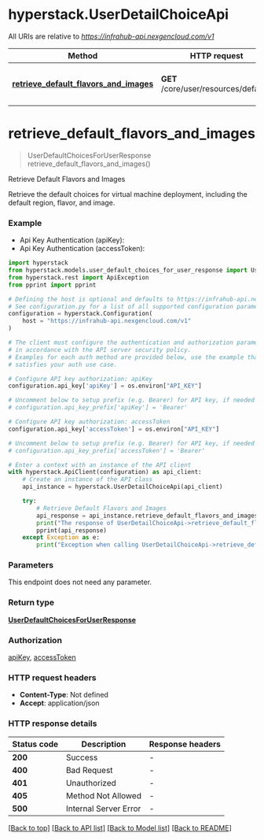 # hyperstack.UserDetailChoiceApi

All URIs are relative to *https://infrahub-api.nexgencloud.com/v1*

Method | HTTP request | Description
------------- | ------------- | -------------
[**retrieve_default_flavors_and_images**](UserDetailChoiceApi.md#retrieve_default_flavors_and_images) | **GET** /core/user/resources/defaults | Retrieve Default Flavors and Images


# **retrieve_default_flavors_and_images**
> UserDefaultChoicesForUserResponse retrieve_default_flavors_and_images()

Retrieve Default Flavors and Images

Retrieve the default choices for virtual machine deployment, including the default region, flavor, and image.

### Example

* Api Key Authentication (apiKey):
* Api Key Authentication (accessToken):

```python
import hyperstack
from hyperstack.models.user_default_choices_for_user_response import UserDefaultChoicesForUserResponse
from hyperstack.rest import ApiException
from pprint import pprint

# Defining the host is optional and defaults to https://infrahub-api.nexgencloud.com/v1
# See configuration.py for a list of all supported configuration parameters.
configuration = hyperstack.Configuration(
    host = "https://infrahub-api.nexgencloud.com/v1"
)

# The client must configure the authentication and authorization parameters
# in accordance with the API server security policy.
# Examples for each auth method are provided below, use the example that
# satisfies your auth use case.

# Configure API key authorization: apiKey
configuration.api_key['apiKey'] = os.environ["API_KEY"]

# Uncomment below to setup prefix (e.g. Bearer) for API key, if needed
# configuration.api_key_prefix['apiKey'] = 'Bearer'

# Configure API key authorization: accessToken
configuration.api_key['accessToken'] = os.environ["API_KEY"]

# Uncomment below to setup prefix (e.g. Bearer) for API key, if needed
# configuration.api_key_prefix['accessToken'] = 'Bearer'

# Enter a context with an instance of the API client
with hyperstack.ApiClient(configuration) as api_client:
    # Create an instance of the API class
    api_instance = hyperstack.UserDetailChoiceApi(api_client)

    try:
        # Retrieve Default Flavors and Images
        api_response = api_instance.retrieve_default_flavors_and_images()
        print("The response of UserDetailChoiceApi->retrieve_default_flavors_and_images:\n")
        pprint(api_response)
    except Exception as e:
        print("Exception when calling UserDetailChoiceApi->retrieve_default_flavors_and_images: %s\n" % e)
```



### Parameters

This endpoint does not need any parameter.

### Return type

[**UserDefaultChoicesForUserResponse**](UserDefaultChoicesForUserResponse.md)

### Authorization

[apiKey](../README.md#apiKey), [accessToken](../README.md#accessToken)

### HTTP request headers

 - **Content-Type**: Not defined
 - **Accept**: application/json

### HTTP response details

| Status code | Description | Response headers |
|-------------|-------------|------------------|
**200** | Success |  -  |
**400** | Bad Request |  -  |
**401** | Unauthorized |  -  |
**405** | Method Not Allowed |  -  |
**500** | Internal Server Error |  -  |

[[Back to top]](#) [[Back to API list]](../README.md#documentation-for-api-endpoints) [[Back to Model list]](../README.md#documentation-for-models) [[Back to README]](../README.md)

